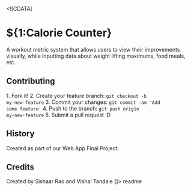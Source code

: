 <snippet><content>&lt;![CDATA[
# ${1:Calorie Counter}
A workout metric system that allows users to view their improvements visually, while inputting data about weight lifting maximums, food meals, etc.
## Contributing
1\. Fork it!
2\. Create your feature branch: <code>git checkout -b my-new-feature</code>
3\. Commit your changes: <code>git commit -am 'Add some feature'</code>
4\. Push to the branch: <code>git push origin my-new-feature</code>
5\. Submit a pull request :D
## History
Created as part of our Web App Final Project.
## Credits
Created by Sishaar Rao and Vishal Tandale
]]&gt;</content>
  <tabtrigger>readme</tabtrigger></snippet>
